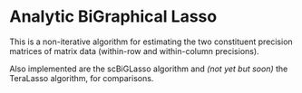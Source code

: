 # Analytic BiGraphical Lasso

This is a non-iterative algorithm for estimating the two constituent
precision matrices of matrix data (within-row and within-column precisions).

Also implemented are the scBiGLasso algorithm and _(not yet but soon)_ the
TeraLasso algorithm, for comparisons.